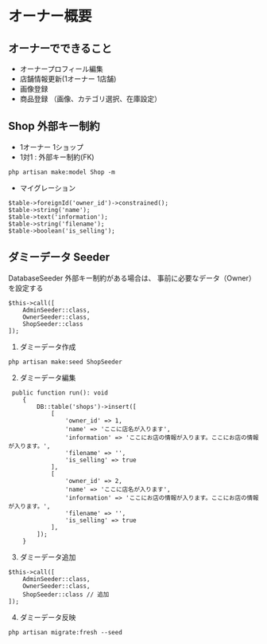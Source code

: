 # オーナー概要
## オーナーでできること
- オーナープロフィール編集
- 店舗情報更新(1オーナー 1店舗)
- 画像登録
- 商品登録
（画像、カテゴリ選択、在庫設定）

## Shop 外部キー制約
- 1オーナー 1ショップ
- 1対1 : 外部キー制約(FK)

```
php artisan make:model Shop -m
```

- マイグレーション
```
$table->foreignId('owner_id')->constrained();
$table->string('name');
$table->text('information');
$table->string('filename');
$table->boolean('is_selling');
```

## ダミーデータ Seeder
DatabaseSeeder
外部キー制約がある場合は、
事前に必要なデータ（Owner）を設定する

```
$this->call([
    AdminSeeder::class,
    OwnerSeeder::class,
    ShopSeeder::class
]);
```

1. ダミーデータ作成
```
php artisan make:seed ShopSeeder
```

2. ダミーデータ編集
```php:umarche/database/seeders/ShopSeeder.php
 public function run(): void
    {
        DB::table('shops')->insert([
            [
                'owner_id' => 1,
                'name' => 'ここに店名が入ります',
                'information' => 'ここにお店の情報が入ります。ここにお店の情報が入ります。',
                'filename' => '',
                'is_selling' => true
            ],
            [
                'owner_id' => 2,
                'name' => 'ここに店名が入ります',
                'information' => 'ここにお店の情報が入ります。ここにお店の情報が入ります。',
                'filename' => '',
                'is_selling' => true
            ],
        ]);
    }
```

3. ダミーデータ追加
```php:umarche/database/seeders/DatabaseSeeder.php
$this->call([
    AdminSeeder::class,
    OwnerSeeder::class,
    ShopSeeder::class // 追加
]);
```

4. ダミーデータ反映
```
php artisan migrate:fresh --seed
```